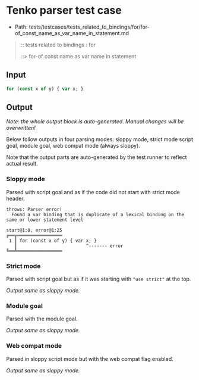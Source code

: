 # Tenko parser test case

- Path: tests/testcases/tests_related_to_bindings/for/for-of_const_name_as_var_name_in_statement.md

> :: tests related to bindings : for
>
> ::> for-of const name as var name in statement

## Input


`````js
for (const x of y) { var x; }
`````

## Output

_Note: the whole output block is auto-generated. Manual changes will be overwritten!_

Below follow outputs in four parsing modes: sloppy mode, strict mode script goal, module goal, web compat mode (always sloppy).

Note that the output parts are auto-generated by the test runner to reflect actual result.

### Sloppy mode

Parsed with script goal and as if the code did not start with strict mode header.

`````
throws: Parser error!
  Found a var binding that is duplicate of a lexical binding on the same or lower statement level

start@1:0, error@1:25
╔══╦═════════════════
 1 ║ for (const x of y) { var x; }
   ║                          ^------- error
╚══╩═════════════════

`````

### Strict mode

Parsed with script goal but as if it was starting with `"use strict"` at the top.

_Output same as sloppy mode._

### Module goal

Parsed with the module goal.

_Output same as sloppy mode._

### Web compat mode

Parsed in sloppy script mode but with the web compat flag enabled.

_Output same as sloppy mode._
